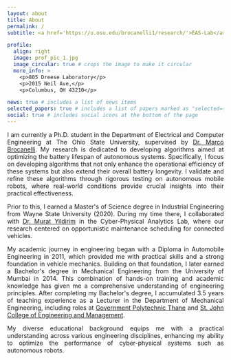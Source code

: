 ```yaml
---
layout: about
title: About
permalink: /
subtitle: <a href='https://u.osu.edu/brocanelli1/research/'>EAS-Lab</a>, ECE Dept., The Ohio State University, Columbus, Ohio, USA

profile:
  align: right
  image: prof_pic_1.jpg
  image_circular: true # crops the image to make it circular
  more_info: >
    <p>805 Dreese Laboratory</p>
    <p>2015 Neil Ave,</p>
    <p>Columbus, OH 43210</p>

news: true # includes a list of news items
selected_papers: true # includes a list of papers marked as "selected={true}"
social: true # includes social icons at the bottom of the page
---
```


<div style="text-align: justify;">

<p>I am currently a Ph.D. student in the Department of Electrical and Computer Engineering at The Ohio State University, supervised by <a href='https://u.osu.edu/brocanelli1/'>Dr. Marco Brocanelli</a>. My research is dedicated to developing algorithms aimed at optimizing the battery lifespan of autonomous systems. Specifically, I focus on developing algorithms that not only enhance the operational efficiency of these systems but also extend their overall battery longevity. I validate and refine these algorithms through rigorous testing on autonomous mobile robots, where real-world conditions provide crucial insights into their practical effectiveness.</p>

<p>Prior to this, I earned a Master's of Science degree in Industrial Engineering from Wayne State University (2020). During my time there, I collaborated with <a href='https://engineering.wayne.edu/profile/gr7140'>Dr. Murat Yildirim</a> in the Cyber-Physical Analytics Lab, where our research centered on opportunistic maintenance scheduling for connected vehicles.</p>

<p>My academic journey in engineering began with a Diploma in Automobile Engineering in 2011, which provided me with practical skills and a strong foundation in vehicle mechanics. Building on that foundation, I later earned a Bachelor's degree in Mechanical Engineering from the University of Mumbai in 2014. This combination of hands-on training and academic knowledge has given me a comprehensive understanding of engineering principles. After completing my Bachelor's degree, I accumulated 3.5 years of teaching experience as a Lecturer in the Department of Mechanical Engineering, including roles at <a href='https://gpthane.org.in/'>Government Polytechnic Thane</a> and <a href='https://www.sjcem.edu.in/eng-diploma/'>St. John College of Engineering and Management</a>.</p>


<p>My diverse educational background equips me with a practical understanding across various engineering disciplines, enhancing my ability to optimize the performance of cyber-physical systems such as autonomous robots.</p>

</div>
